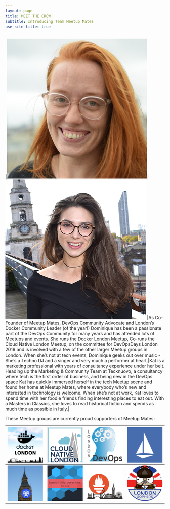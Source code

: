 ```yaml
---
layout: page
title: MEET THE CREW
subtitle: Introducing Team Meetup Mates
use-site-title: true
---
```


|[![Dominique Top](/img/DT&#32;-&#32;MM&#32;Captain&#32;Pic.jpg "Captain Domi")](https://www.twitter.com/devopsdom)|[![Kat Paines](/img/KP&#32;-&#32;MM&#32;Captain&#32;Pic.jpg "Captain Kat")](https://twitter.com/katpaines/)
|As Co-Founder of Meetup Mates, DevOps Community Advocate and London’s Docker Community Leader (of the year!) Dominique has been a passionate part of the DevOps Community for many years and has attended lots of Meetups and events. She runs the Docker London Meetup, Co-runs the Cloud Native London Meetup, on the committee for DevOpsDays London 2019 and is involved with a few of the other larger Meetup groups in London. When she’s not at tech events, Dominique geeks out over music - She’s a Techno DJ and a singer and very much a performer at heart.|Kat is a marketing professional with years of consultancy experience under her belt. Heading up the Marketing & Community Team at Tecknuovo, a consultancy where tech is the first order of business, and being new in the DevOps space Kat has quickly immersed herself in the tech Meetup scene and found her home at Meetup Mates, where everybody who’s new and interested in technology is welcome. When she’s not at work, Kat loves to spend time with her foodie friends finding interesting places to eat out. With a Masters in Classics, she loves to read historical fiction and spends as much time as possible in Italy.|

These Meetup groups are currently proud supporters of Meetup Mates:

|[![MeetupMates_DockerLondon](/img/MeetupMates_Docker_London.png "Docker London loves Meetup Mates")](https://www.meetup.com/Docker-London/)|[![MeetupMates_Cloud_Native](/img/MeetupMates_Cloud_Native.png "Cloud Native London loves Meetup Mates")](https://www.meetup.com/Cloud-Native-London/)|[![MeetupMates_London_DevOps](/img/MeetupMates_London_DevOps.png "London DevOps loves Meetup Mates")](https://www.meetup.com/London-DevOps/)|[![MeetupMates_Istio](/img/MeetupMates_Istio.png "Istio London loves Meetup Mates")](https://www.meetup.com/Istio-London/)|
|---|---|---|---|
|[![MeetupMates_Kubernetes](/img/MeetupMates_Kubernetes.png "Kubernetes loves loves Meetup Mates")](https://www.meetup.com/Kubernetes-London/)|[![MeetupMates_Microservices](/img/MeetupMates_Microservices.png "Microservices London loves Meetup Mates")](https://www.meetup.com/London-Microservices-User-Group/)|[![MeetupMates_PrometheusLondon](/img/MeetupMates_PrometheusLondon.png "Prometheus London loves Meetup Mates")](https://www.meetup.com/Prometheus-London/)|[![MeetupMates_LondonGophers](/img/MeetupMates_LondonGophers.png "London Gophers loves Meetup Mates")](https://www.meetup.com/LondonGophers/)|